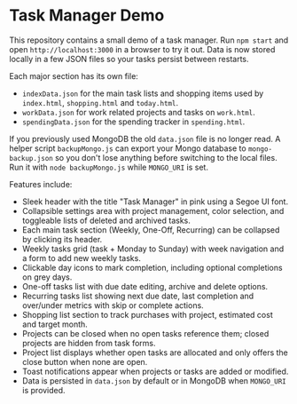 # Task Manager Demo

This repository contains a small demo of a task manager. Run `npm start` and open `http://localhost:3000` in a browser to try it out. Data is now stored locally in a few JSON files so your tasks persist between restarts.

Each major section has its own file:

- `indexData.json` for the main task lists and shopping items used by `index.html`, `shopping.html` and `today.html`.
- `workData.json` for work related projects and tasks on `work.html`.
- `spendingData.json` for the spending tracker in `spending.html`.

If you previously used MongoDB the old `data.json` file is no longer read. A helper script `backupMongo.js` can export your Mongo database to `mongo-backup.json` so you don't lose anything before switching to the local files. Run it with `node backupMongo.js` while `MONGO_URI` is set.

Features include:

- Sleek header with the title "Task Manager" in pink using a Segoe UI font.
- Collapsible settings area with project management, color selection, and toggleable lists of deleted and archived tasks.
- Each main task section (Weekly, One-Off, Recurring) can be collapsed by clicking its header.
- Weekly tasks grid (task + Monday to Sunday) with week navigation and a form to add new weekly tasks.
- Clickable day icons to mark completion, including optional completions on grey days.
- One-off tasks list with due date editing, archive and delete options.
- Recurring tasks list showing next due date, last completion and over/under metrics with skip or complete actions.
- Shopping list section to track purchases with project, estimated cost and target month.
- Projects can be closed when no open tasks reference them; closed projects are hidden from task forms.
- Project list displays whether open tasks are allocated and only offers the close button when none are open.
- Toast notifications appear when projects or tasks are added or modified.
- Data is persisted in `data.json` by default or in MongoDB when `MONGO_URI` is provided.
